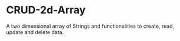 # CRUD-2d-Array
A two dimensional array of Strings and functionalities to create, read, update and delete data.
